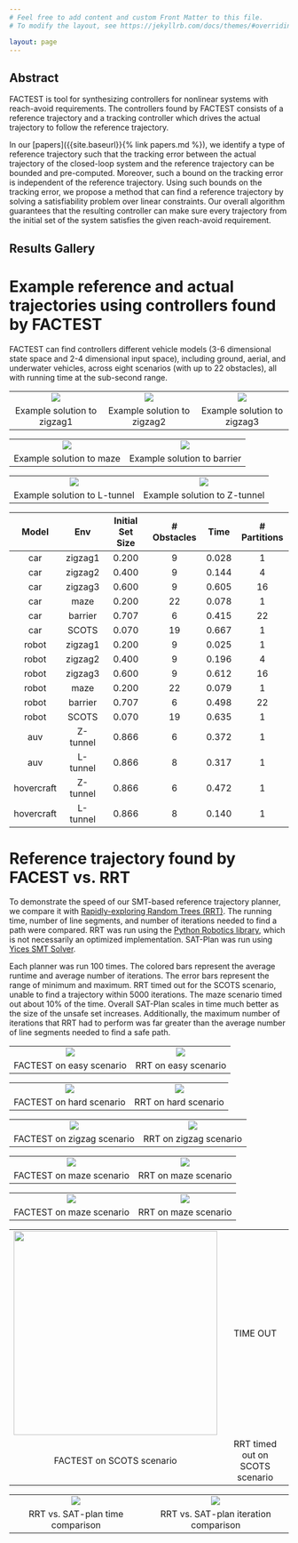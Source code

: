 ```yaml
---
# Feel free to add content and custom Front Matter to this file.
# To modify the layout, see https://jekyllrb.com/docs/themes/#overriding-theme-defaults

layout: page
---
```


## Abstract

FACTEST is tool for synthesizing controllers for nonlinear systems with reach-avoid requirements. The controllers found by FACTEST consists of a reference trajectory and a tracking controller which drives the actual trajectory to follow the reference trajectory.

In our [papers]({{site.baseurl}}{% link papers.md %}), we identify a type of reference trajectory such that the tracking error between the actual trajectory of the closed-loop system and the reference trajectory can be bounded and pre-computed. Moreover, such a bound on the tracking error is independent of the reference trajectory. Using such bounds on the tracking error, we propose a method that can find a reference trajectory by solving a satisfiability problem over linear constraints. Our overall algorithm guarantees that the resulting controller can make sure every trajectory from the initial set of the system satisfies the given reach-avoid requirement.

## Results Gallery
# Example reference and actual trajectories using controllers found by FACTEST

FACTEST can find controllers different vehicle models (3-6 dimensional state space and 2-4 dimensional input space), including ground, aerial, and underwater vehicles, across eight scenarios (with up to 22 obstacles), all with running time at the sub-second range.

<table style="text-align:center; width:100%">
  <tr>
    <td><img src="{{site.baseurl}}/figs/car_zigzag1.png"></td>
    <td><img src="{{site.baseurl}}/figs/car_zigzag2.png"></td>
    <td><img src="{{site.baseurl}}/figs/car_zigzag3.png"></td>
  </tr>
  <tr>
    <td>Example solution to zigzag1</td>
    <td>Example solution to zigzag2</td>
    <td>Example solution to zigzag3</td>
  </tr>
</table>

<table style="text-align:center; width:100%">
  <tr>
    <td><img src="{{site.baseurl}}/figs/car_maze.png"></td>
    <td><img src="{{site.baseurl}}/figs/robot_barrier.png"></td>
  </tr>
  <tr>
    <td>Example solution to maze</td>
    <td>Example solution to barrier</td>
  </tr>
</table>

<table style="text-align:center; width:100%">
  <tr>
    <td><img src="{{site.baseurl}}/figs/auv_ltunnel.png"></td>
    <td><img src="{{site.baseurl}}/figs/auv_ztunnel.png"></td>
  </tr>
  <tr>
    <td>Example solution to L-tunnel</td>
    <td>Example solution to Z-tunnel</td>
  </tr>
</table>

| Model      | Env      | Initial Set Size | # Obstacles | Time  | # Partitions |
|:----------:|:--------:|:----------------:|:-----------:|:-----:|:------------:|
| car        | zigzag1  | 0.200            | 9           | 0.028 | 1            |
| car        | zigzag2  | 0.400            | 9           | 0.144 | 4            |
| car        | zigzag3  | 0.600            | 9           | 0.605 | 16           |
| car        | maze     | 0.200            | 22          | 0.078 | 1            |
| car        | barrier  | 0.707            | 6           | 0.415 | 22           |
| car        | SCOTS    | 0.070            | 19          | 0.667 | 1            |
| robot      | zigzag1  | 0.200            | 9           | 0.025 | 1            |
| robot      | zigzag2  | 0.400            | 9           | 0.196 | 4            |
| robot      | zigzag3  | 0.600            | 9           | 0.612 | 16           |
| robot      | maze     | 0.200            | 22          | 0.079 | 1            |
| robot      | barrier  | 0.707            | 6           | 0.498 | 22           |
| robot      | SCOTS    | 0.070            | 19          | 0.635 | 1            |
| auv        | Z-tunnel | 0.866            | 6           | 0.372 | 1            |
| auv        | L-tunnel | 0.866            | 8           | 0.317 | 1            |
| hovercraft | Z-tunnel | 0.866            | 6           | 0.472 | 1            |
| hovercraft | L-tunnel | 0.866            | 8           | 0.140 | 1            |

# Reference trajectory found by FACEST vs. RRT

To demonstrate the speed of our SMT-based reference trajectory planner, we compare it with [Rapidly-exploring Random Trees (RRT)](http://msl.cs.uiuc.edu/rrt/about.html). The running time, number of line segments, and number of iterations needed to find a path were compared. RRT was run using the [Python Robotics library](https://github.com/AtsushiSakai/PythonRobotics), which is not necessarily an optimized implementation. SAT-Plan was run using [Yices SMT Solver](https://yices.csl.sri.com/).

Each planner was run 100 times. The colored bars represent the average runtime and average number of iterations. The error bars represent the range of minimum and maximum. RRT timed out for the SCOTS scenario, unable to find a trajectory within 5000 iterations. The maze scenario timed out about 10% of the time. Overall SAT-Plan scales in time much better as the size of the unsafe set increases. Additionally, the maximum number of iterations that RRT had to perform was far greater than the average number of line segments needed to find a safe path.

<table style="text-align:center; width:100%">
  <tr>
    <td><img src="{{site.baseurl}}/figs/smt_easy.png"></td>
    <td><img src="{{site.baseurl}}/figs/rrt_easy.png"></td>
  </tr>
  <tr>
    <td>FACTEST on easy scenario</td>
    <td>RRT on easy scenario</td>
  </tr>
</table>

<table style="text-align:center; width:100%">
  <tr>
    <td><img src="{{site.baseurl}}/figs/smt_hard.png"></td>
    <td><img src="{{site.baseurl}}/figs/rrt_hard.png"></td>
  </tr>
  <tr>
    <td>FACTEST on hard scenario</td>
    <td>RRT on hard scenario</td>
  </tr>
</table>

<table style="text-align:center; width:100%">
  <tr>
    <td><img src="{{site.baseurl}}/figs/smt_zigzag.png"></td>
    <td><img src="{{site.baseurl}}/figs/rrt_zigzag.png"></td>
  </tr>
  <tr>
    <td>FACTEST on zigzag scenario</td>
    <td>RRT on zigzag scenario</td>
  </tr>
</table>

<table style="text-align:center; width:100%">
  <tr>
    <td><img src="{{site.baseurl}}/figs/smt_part2.png"></td>
    <td><img src="{{site.baseurl}}/figs/rrt_part2.png"></td>
  </tr>
  <tr>
    <td>FACTEST on maze scenario</td>
    <td>RRT on maze scenario</td>
  </tr>
</table>

<table style="text-align:center; width:100%">
  <tr>
    <td><img src="{{site.baseurl}}/figs/smt_maze.png"></td>
    <td><img src="{{site.baseurl}}/figs/rrt_maze.png"></td>
  </tr>
  <tr>
    <td>FACTEST on maze scenario</td>
    <td>RRT on maze scenario</td>
  </tr>
</table>

<table style="text-align:center; width:100%">
  <tr>
    <td><img src="{{site.baseurl}}/figs/smt_SCOTS.png" width="367px"></td>
    <td>TIME OUT</td>
  </tr>
  <tr>
    <td>FACTEST on SCOTS scenario</td>
    <td>RRT timed out on SCOTS scenario</td>
  </tr>
</table>

<table style="text-align:center; width:100%">
  <tr>
    <td><img src="{{site.baseurl}}/figs/all_time_comparison.png"></td>
    <td><img src="{{site.baseurl}}/figs/all_iter_comparison.png"></td>
  </tr>
  <tr>
    <td>RRT vs. SAT-plan time comparison</td>
    <td>RRT vs. SAT-plan iteration comparison</td>
  </tr>
</table>
